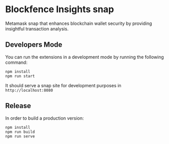 # Blockfence Insights snap

Metamask snap that enhances blockchain wallet security by providing insightful transaction analysis.

## Developers Mode

You can run the extensions in a development mode by running the following command:

```shell
npm install
npm run start
```

It should serve a snap site for development purposes in `http://localhost:8080`

## Release

In order to build a production version:

```shell
npm install
npm run build
npm run serve
```
